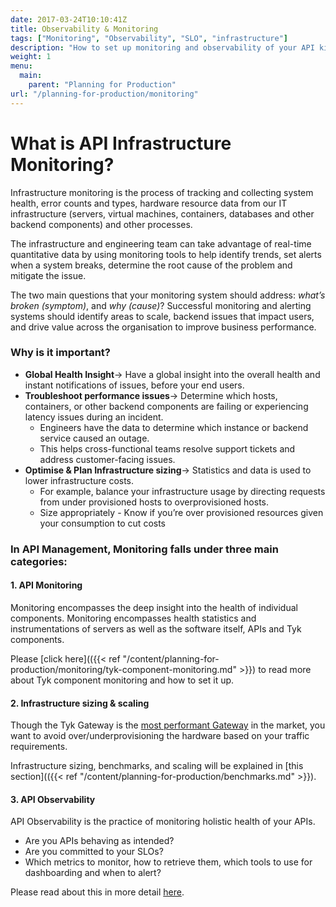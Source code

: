 ```yaml
---
date: 2017-03-24T10:10:41Z
title: Observability & Monitoring
tags: ["Monitoring", "Observability", "SLO", "infrastructure"]
description: "How to set up monitoring and observability of your API kingdom"
weight: 1
menu:
  main:
    parent: "Planning for Production"
url: "/planning-for-production/monitoring"
---
```



# What is API Infrastructure Monitoring?

Infrastructure monitoring is the process of tracking and collecting system health, error counts and types, hardware resource data from our IT infrastructure (servers, virtual machines, containers, databases and other backend components) and other processes. 

The infrastructure and engineering team can take advantage of real-time quantitative data by using monitoring tools to help identify trends, set alerts when a system breaks, determine the root cause of the problem and mitigate the issue. 

The two main questions that your monitoring system should address: _what’s broken (symptom)_, and _why (cause)_? Successful monitoring and alerting systems should identify areas to scale, backend issues that impact users, and drive value across the organisation to improve business performance.


### Why is it important?


* **Global Health Insight**→ Have a global insight into the overall health and instant notifications of issues, before your end users.
* **Troubleshoot performance issues**→ Determine which hosts, containers, or other backend components are failing or experiencing latency issues during an incident.
    * Engineers have the data to determine which instance or backend service caused an outage.
    * This helps cross-functional teams resolve support tickets and address customer-facing issues.
* **Optimise & Plan Infrastructure sizing**→ Statistics and data is used to lower infrastructure costs.
    * For example, balance your infrastructure usage by directing requests from under provisioned hosts to overprovisioned hosts.
    * Size appropriately - Know if you’re over provisioned resources given your consumption to cut costs


### In API Management, Monitoring falls under three main categories:



#### 1. API Monitoring

Monitoring encompasses the deep insight into the health of individual components.  Monitoring encompasses health statistics and instrumentations of servers as well as the software itself, APIs and Tyk components.

Please [click here](({{< ref "/content/planning-for-production/monitoring/tyk-component-monitoring.md" >}}) to read more about Tyk component monitoring and how to set it up.


#### 2. Infrastructure sizing & scaling

Though the Tyk Gateway is the [most performant Gateway][0] in the market, you want to avoid over/underprovisioning the hardware based on your traffic requirements.

Infrastructure sizing, benchmarks, and scaling will be explained in [this section](({{< ref "/content/planning-for-production/benchmarks.md" >}}).


#### 3. API Observability

API Observability is the practice of monitoring holistic health of your APIs.  
- Are you APIs behaving as intended? 
- Are you committed to your SLOs?
- Which metrics to monitor, how to retrieve them, which tools to use for dashboarding and when to alert?

Please read about this in more detail [here][2].


[0]: https://tyk.io/performance-benchmarks/
[2]: https://tyk.io/blog/service-level-objectives-for-your-apis-with-tyk-prometheus-and-grafana/
